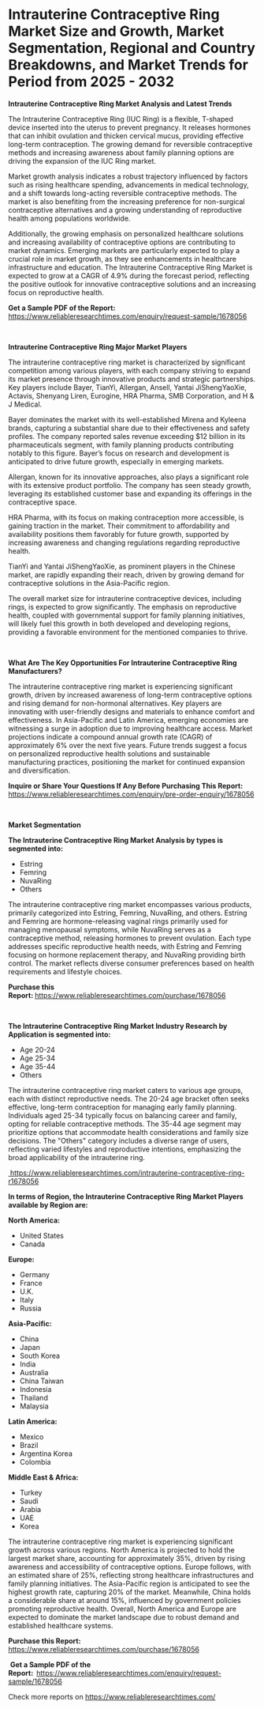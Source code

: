 <p><h1>Intrauterine Contraceptive Ring Market Size and Growth, Market Segmentation, Regional and Country Breakdowns, and Market Trends for Period from 2025 -  2032</h1></p><p><strong>Intrauterine Contraceptive Ring Market Analysis and Latest Trends</strong></p>
<p><p>The Intrauterine Contraceptive Ring (IUC Ring) is a flexible, T-shaped device inserted into the uterus to prevent pregnancy. It releases hormones that can inhibit ovulation and thicken cervical mucus, providing effective long-term contraception. The growing demand for reversible contraceptive methods and increasing awareness about family planning options are driving the expansion of the IUC Ring market.</p><p>Market growth analysis indicates a robust trajectory influenced by factors such as rising healthcare spending, advancements in medical technology, and a shift towards long-acting reversible contraceptive methods. The market is also benefiting from the increasing preference for non-surgical contraceptive alternatives and a growing understanding of reproductive health among populations worldwide.</p><p>Additionally, the growing emphasis on personalized healthcare solutions and increasing availability of contraceptive options are contributing to market dynamics. Emerging markets are particularly expected to play a crucial role in market growth, as they see enhancements in healthcare infrastructure and education. The Intrauterine Contraceptive Ring Market is expected to grow at a CAGR of 4.9% during the forecast period, reflecting the positive outlook for innovative contraceptive solutions and an increasing focus on reproductive health.</p></p>
<p><strong>Get a Sample PDF of the Report:&nbsp;</strong> <a href="https://www.reliableresearchtimes.com/enquiry/request-sample/1678056?utm_campaign=3031&utm_medium=2&utm_source=Github&utm_content=ia&utm_term=25032025&utm_id=intrauterine-contraceptive-ring">https://www.reliableresearchtimes.com/enquiry/request-sample/1678056</a></p>
<p>&nbsp;</p>
<p><strong>Intrauterine Contraceptive Ring Major Market Players</strong></p>
<p><p>The intrauterine contraceptive ring market is characterized by significant competition among various players, with each company striving to expand its market presence through innovative products and strategic partnerships. Key players include Bayer, TianYi, Allergan, Ansell, Yantai JiShengYaoXie, Actavis, Shenyang Liren, Eurogine, HRA Pharma, SMB Corporation, and H & J Medical.</p><p>Bayer dominates the market with its well-established Mirena and Kyleena brands, capturing a substantial share due to their effectiveness and safety profiles. The company reported sales revenue exceeding $12 billion in its pharmaceuticals segment, with family planning products contributing notably to this figure. Bayer’s focus on research and development is anticipated to drive future growth, especially in emerging markets.</p><p>Allergan, known for its innovative approaches, also plays a significant role with its extensive product portfolio. The company has seen steady growth, leveraging its established customer base and expanding its offerings in the contraceptive space. </p><p>HRA Pharma, with its focus on making contraception more accessible, is gaining traction in the market. Their commitment to affordability and availability positions them favorably for future growth, supported by increasing awareness and changing regulations regarding reproductive health.</p><p>TianYi and Yantai JiShengYaoXie, as prominent players in the Chinese market, are rapidly expanding their reach, driven by growing demand for contraceptive solutions in the Asia-Pacific region.</p><p>The overall market size for intrauterine contraceptive devices, including rings, is expected to grow significantly. The emphasis on reproductive health, coupled with governmental support for family planning initiatives, will likely fuel this growth in both developed and developing regions, providing a favorable environment for the mentioned companies to thrive.</p></p>
<p>&nbsp;</p>
<p><strong>What Are The Key Opportunities For Intrauterine Contraceptive Ring Manufacturers?</strong></p>
<p><p>The intrauterine contraceptive ring market is experiencing significant growth, driven by increased awareness of long-term contraceptive options and rising demand for non-hormonal alternatives. Key players are innovating with user-friendly designs and materials to enhance comfort and effectiveness. In Asia-Pacific and Latin America, emerging economies are witnessing a surge in adoption due to improving healthcare access. Market projections indicate a compound annual growth rate (CAGR) of approximately 6% over the next five years. Future trends suggest a focus on personalized reproductive health solutions and sustainable manufacturing practices, positioning the market for continued expansion and diversification.</p></p>
<p><strong>Inquire or Share Your Questions If Any Before Purchasing This Report:</strong> <a href="https://www.reliableresearchtimes.com/enquiry/pre-order-enquiry/1678056?utm_campaign=3031&utm_medium=2&utm_source=Github&utm_content=ia&utm_term=25032025&utm_id=intrauterine-contraceptive-ring">https://www.reliableresearchtimes.com/enquiry/pre-order-enquiry/1678056</a></p>
<p>&nbsp;</p>
<p><strong>Market Segmentation</strong></p>
<p><strong>The Intrauterine Contraceptive Ring Market Analysis by types is segmented into:</strong></p>
<p><ul><li>Estring</li><li>Femring</li><li>NuvaRing</li><li>Others</li></ul></p>
<p><p>The intrauterine contraceptive ring market encompasses various products, primarily categorized into Estring, Femring, NuvaRing, and others. Estring and Femring are hormone-releasing vaginal rings primarily used for managing menopausal symptoms, while NuvaRing serves as a contraceptive method, releasing hormones to prevent ovulation. Each type addresses specific reproductive health needs, with Estring and Femring focusing on hormone replacement therapy, and NuvaRing providing birth control. The market reflects diverse consumer preferences based on health requirements and lifestyle choices.</p></p>
<p><strong>Purchase this Report:&nbsp;</strong><a href="https://www.reliableresearchtimes.com/purchase/1678056?utm_campaign=3031&utm_medium=2&utm_source=Github&utm_content=ia&utm_term=25032025&utm_id=intrauterine-contraceptive-ring">https://www.reliableresearchtimes.com/purchase/1678056</a></p>
<p>&nbsp;</p>
<p><strong>The Intrauterine Contraceptive Ring Market Industry Research by Application is segmented into:</strong></p>
<p><ul><li>Age 20-24</li><li>Age 25-34</li><li>Age 35-44</li><li>Others</li></ul></p>
<p><p>The intrauterine contraceptive ring market caters to various age groups, each with distinct reproductive needs. The 20-24 age bracket often seeks effective, long-term contraception for managing early family planning. Individuals aged 25-34 typically focus on balancing career and family, opting for reliable contraceptive methods. The 35-44 age segment may prioritize options that accommodate health considerations and family size decisions. The "Others" category includes a diverse range of users, reflecting varied lifestyles and reproductive intentions, emphasizing the broad applicability of the intrauterine ring.</p></p>
<p><a href="https://www.reliableresearchtimes.com/intrauterine-contraceptive-ring-r1678056?utm_campaign=3031&utm_medium=2&utm_source=Github&utm_content=ia&utm_term=25032025&utm_id=intrauterine-contraceptive-ring">&nbsp;https://www.reliableresearchtimes.com/intrauterine-contraceptive-ring-r1678056</a></p>
<p><strong>In terms of Region, the Intrauterine Contraceptive Ring Market Players available by Region are:</strong></p>
<p>
    <p> <strong> North America: </strong>
        <ul>
            <li>United States</li>
            <li>Canada</li>
        </ul>
        </p> 
    <p> <strong> Europe: </strong>
        <ul>
            <li>Germany</li>
            <li>France</li>
            <li>U.K.</li>
            <li>Italy</li>
            <li>Russia</li>
        </ul>
        </p> 
    <p> <strong> Asia-Pacific: </strong>
        <ul>
            <li>China</li>
            <li>Japan</li>
            <li>South Korea</li>
            <li>India</li>
            <li>Australia</li>
            <li>China Taiwan</li>
            <li>Indonesia</li>
            <li>Thailand</li>
            <li>Malaysia</li>
        </ul>
        </p> 
    <p> <strong> Latin America: </strong>
        <ul>
            <li>Mexico</li>
            <li>Brazil</li>
            <li>Argentina Korea</li>
            <li>Colombia</li>
        </ul>
        </p> 
    <p> <strong> Middle East & Africa: </strong>
        <ul>
            <li>Turkey</li>
            <li>Saudi</li>
            <li>Arabia</li>
            <li>UAE</li>
            <li>Korea</li>
        </ul>
    </p>
    </p>
<p><p>The intrauterine contraceptive ring market is experiencing significant growth across various regions. North America is projected to hold the largest market share, accounting for approximately 35%, driven by rising awareness and accessibility of contraceptive options. Europe follows, with an estimated share of 25%, reflecting strong healthcare infrastructures and family planning initiatives. The Asia-Pacific region is anticipated to see the highest growth rate, capturing 20% of the market. Meanwhile, China holds a considerable share at around 15%, influenced by government policies promoting reproductive health. Overall, North America and Europe are expected to dominate the market landscape due to robust demand and established healthcare systems.</p></p>
<p><strong>Purchase this Report: </strong><a href="https://www.reliableresearchtimes.com/purchase/1678056?utm_campaign=3031&utm_medium=2&utm_source=Github&utm_content=ia&utm_term=25032025&utm_id=intrauterine-contraceptive-ring">https://www.reliableresearchtimes.com/purchase/1678056</a></p>
<p>&nbsp;<strong>Get a Sample PDF of the Report:&nbsp;&nbsp;</strong><a href="https://www.reliableresearchtimes.com/enquiry/request-sample/1678056?utm_campaign=3031&utm_medium=2&utm_source=Github&utm_content=ia&utm_term=25032025&utm_id=intrauterine-contraceptive-ring">https://www.reliableresearchtimes.com/enquiry/request-sample/1678056</a></p>
<p><strong></strong></p>
<p>Check more reports on <a href="https://www.reliableresearchtimes.com/?utm_campaign=3031&utm_medium=2&utm_source=Github&utm_content=ia&utm_term=25032025&utm_id=intrauterine-contraceptive-ring">https://www.reliableresearchtimes.com/</a></p>